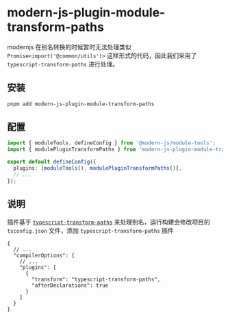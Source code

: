 # modern-js-plugin-module-transform-paths

modernjs 在别名转换的时候暂时无法处理类似 `Promise<import('@common/utils')>` 这样形式的代码，因此我们采用了 `typescript-transform-paths` 进行处理。

## 安装

```bash
pnpm add modern-js-plugin-module-transform-paths
```

## 配置

```ts
import { moduleTools, defineConfig } from '@modern-js/module-tools';
import { modulePluginTransformPaths } from 'modern-js-plugin-module-transform-paths';

export default defineConfig({
  plugins: [moduleTools(), modulePluginTransformPaths()],
  // ...
});
```

## 说明

插件基于 [`typescript-transform-paths`](https://www.npmjs.com/package/typescript-transform-paths) 来处理别名，运行构建会修改项目的 `tsconfig.json` 文件，添加 `typescript-transform-paths` 插件

```jsonc
{
  // ...
  "compilerOptions": {
    // ...
    "plugins": [
      {
        "transform": "typescript-transform-paths",
        "afterDeclarations": true
      }
    ]
  }
}
```
